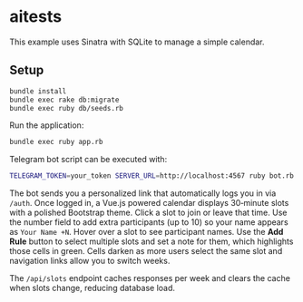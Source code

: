 # aitests

This example uses Sinatra with SQLite to manage a simple calendar.

## Setup

```bash
bundle install
bundle exec rake db:migrate
bundle exec ruby db/seeds.rb
```

Run the application:

```bash
bundle exec ruby app.rb
```

Telegram bot script can be executed with:

```bash
TELEGRAM_TOKEN=your_token SERVER_URL=http://localhost:4567 ruby bot.rb
```

The bot sends you a personalized link that automatically logs you in via `/auth`. Once logged in, a Vue.js powered calendar displays 30‑minute slots with a polished Bootstrap theme. Click a slot to join or leave that time. Use the number field to add extra participants (up to 10) so your name appears as `Your Name +N`. Hover over a slot to see participant names. Use the **Add Rule** button to select multiple slots and set a note for them, which highlights those cells in green. Cells darken as more users select the same slot and navigation links allow you to switch weeks.

The `/api/slots` endpoint caches responses per week and clears the cache when slots change, reducing database load.
